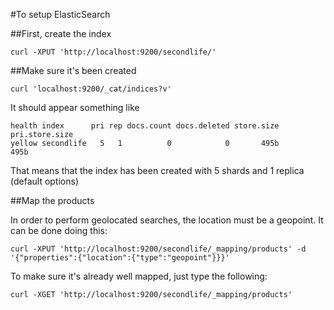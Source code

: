 #To setup ElasticSearch


##First, create the index

```
curl -XPUT 'http://localhost:9200/secondlife/'
```

##Make sure it's been created

```
curl 'localhost:9200/_cat/indices?v'
```

It should appear something like
```
health index      pri rep docs.count docs.deleted store.size pri.store.size 
yellow secondlife   5   1          0            0       495b           495b 
```

That means that the index has been created with 5 shards and 1 replica (default options)

##Map the products

In order to perform geolocated searches, the location must be a geopoint. 
It can be done doing this:

```
curl -XPUT 'http://localhost:9200/secondlife/_mapping/products' -d '{"properties":{"location":{"type":"geopoint"}}}'
```

To make sure it's already well mapped, just type the following:

```
curl -XGET 'http://localhost:9200/secondlife/_mapping/products'
```